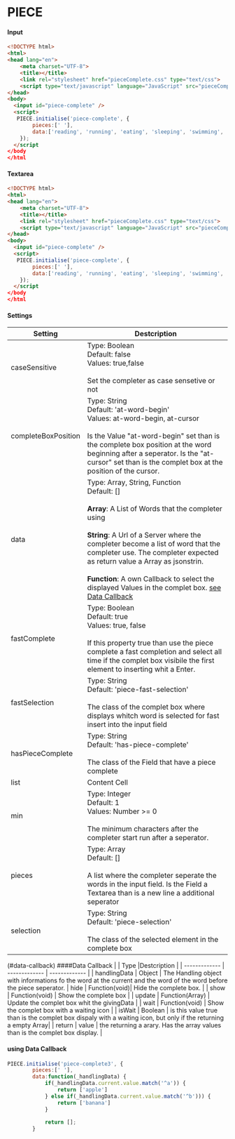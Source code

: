 # PIECE
#### Input
```html
<!DOCTYPE html>
<html>
<head lang="en">
    <meta charset="UTF-8">
    <title></title>
    <link rel="stylesheet" href="pieceComplete.css" type="text/css">
    <script type="text/javascript" language="JavaScript" src="pieceComplete.js"></script>
</head>
<body>
  <input id="piece-complete" />
  <script>
   PIECE.initialise('piece-complete', {
        pieces:[' '],
        data:['reading', 'running', 'eating', 'sleeping', 'swimming', 'writing', 'watching', 'working', 'helping'],
    });
  </script
</body
</html
```
#### Textarea
```html
<!DOCTYPE html>
<html>
<head lang="en">
    <meta charset="UTF-8">
    <title></title>
    <link rel="stylesheet" href="pieceComplete.css" type="text/css">
    <script type="text/javascript" language="JavaScript" src="pieceComplete.js"></script>
</head>
<body>
  <input id="piece-complete" />
  <script>
   PIECE.initialise('piece-complete', {
        pieces:[' '],
        data:['reading', 'running', 'eating', 'sleeping', 'swimming', 'writing', 'watching', 'working', 'helping'],
    });
  </script
</body
</html
```
#### Settings
| Setting  | Destcription |
| ------------- | ------------- |
| caseSensitive  | Type: Boolean <br /> Default: false <br /> Values: true,false <br /><br /> Set the completer as case sensetive or not  |
| completeBoxPosition  | Type: String <br /> Default: 'at-word-begin' <br /> Values: at-word-begin, at-cursor <br /><br /> Is the Value "at-word-begin" set than is the complete box position at the word beginning after a seperator. Is the "at-cursor" set than is the complet box at the position of the cursor.   |
| data  | Type: Array, String, Function <br /> Default: [] <br /><br /> **Array**: A List of Words that the completer using <br /><br /> **String**: A Url of a Server where the completer become a list of word that the completer use. The completer expected as return value a Array as jsonstrin. <br /><br /> **Function**: A own Callback to select the displayed Values in the complet box. [see Data Callback](#data-callback) |
| fastComplete  | Type: Boolean <br /> Default: true <br /> Values: true, false <br /><br /> If this property true than use the piece complete a fast completion and select all time if the complet box visibile the first element to inserting whit a Enter.  |
| fastSelection  | Type: String <br /> Default: 'piece-fast-selection' <br /><br /> The class of the complet box where displays whitch word is selected for fast insert into the input field  |
| hasPieceComplete  | Type: String <br /> Default: 'has-piece-complete' <br /><br /> The class of the Field that have a piece complete  |
| list  | Content Cell  |
| min  | Type: Integer <br /> Default: 1 <br /> Values: Number >= 0 <br /><br /> The minimum characters after the completer start run after a seperator.   |
| pieces  | Type: Array <br /> Default: [] <br /><br /> A list where the completer seperate the words in the input field. Is the Field a Textarea than is a new line a additional seperator |
| selection  | Type: String <br /> Default: 'piece-selection' <br /><br /> The class of the selected element in the complete box  |

(#data-callback)
####Data Callback
|   | Type |Destcription |
| ------------- | ------------- | ------------- |
| handlingData | Object | The Handling object with informations fo the word at the current and the word of the word before the piece seperator.
| hide | Function(void)| Hide the complete box. |
| show | Function(void) | Show the complete box | 
| update | Function(Array) | Update the complet box whit the givingData |
| wait | Function(void) | Show the complet box with a waiting icon |
| isWait | Boolean | is this value true than is the complet box dispaly with a waiting icon, but only if the returning a empty Array|
| return | value | the returning a arary. Has the array values than is the complet box display. |

#### using Data Callback
```Javascript
PIECE.initialise('piece-complete3', {
        pieces:[' '],
        data:function(_handlingData) {
            if(_handlingData.current.value.match('^a')) {
                return ['apple']
            } else if(_handlingData.current.value.match('^b'))) {
                return ['banana']
            }
            
            return [];
        }
```
